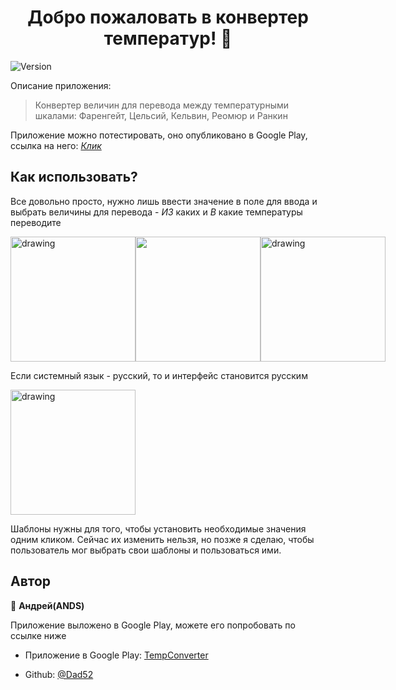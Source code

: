 <h1 align="center">Добро пожаловать в конвертер температур! 👋</h1>
<p>
  <img alt="Version" src="https://img.shields.io/badge/version-8.1-blue.svg?cacheSeconds=2592000" />

</p>

Описание приложения:
> Конвертер величин для перевода между температурными шкалами: Фаренгейт, Цельсий, Кельвин, Реомюр и Ранкин

Приложение можно потестировать, оно опубликовано в Google Play, ссылка на него: [*Клик*](https://play.google.com/store/apps/details?id=com.ands.temperatureconverter)

## Как использовать?

Все довольно просто, нужно лишь ввести значение в поле для ввода и выбрать величины для перевода - *ИЗ* каких и *В* какие температуры переводите
<div style="display: flex; flex-direction: row">
<img src="https://user-images.githubusercontent.com/93911341/152015017-09829013-0a07-49fd-87aa-5e326d41eddf.jpg" alt="drawing" width="200"/>
<img src="https://user-images.githubusercontent.com/93911341/152015013-522efac2-523e-4932-befc-801216098de0.jpg" width="200"/>
<img src="https://user-images.githubusercontent.com/93911341/152015008-dcddf4ad-cfb2-4e15-8473-fb2c65f0d613.jpg" alt="drawing" width="200"/>
</div>


Если системный язык - русский, то и интерфейс становится русским

<img src="https://user-images.githubusercontent.com/93911341/152014944-6374587e-2863-453a-9f30-3d354219fea1.jpg" alt="drawing" width="200"/>

Шаблоны нужны для того, чтобы установить необходимые значения одним кликом. Сейчас их изменить нельзя, но позже я сделаю, чтобы пользователь мог выбрать свои шаблоны и пользоваться ими.

## Автор

👤 **Андрей(ANDS)**

Приложение выложено в Google Play, можете его попробовать по ссылке ниже
* Приложение в Google Play: [TempConverter](https://play.google.com/store/apps/details?id=com.ands.temperatureconverter)

* Github: [@Dad52](https://github.com/Dad52)
